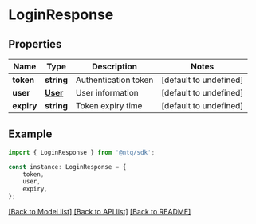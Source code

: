 # LoginResponse


## Properties

Name | Type | Description | Notes
------------ | ------------- | ------------- | -------------
**token** | **string** | Authentication token | [default to undefined]
**user** | [**User**](User.md) | User information | [default to undefined]
**expiry** | **string** | Token expiry time | [default to undefined]

## Example

```typescript
import { LoginResponse } from '@ntq/sdk';

const instance: LoginResponse = {
    token,
    user,
    expiry,
};
```

[[Back to Model list]](../README.md#documentation-for-models) [[Back to API list]](../README.md#documentation-for-api-endpoints) [[Back to README]](../README.md)
